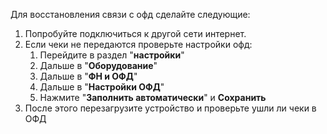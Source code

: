 Для восстановления связи с офд сделайте следующие:
1. Попробуйте подключиться к другой сети интернет.
2. Если чеки не передаются проверьте настройки офд:
	1. Перейдите в раздел "**настройки**"
	2. Дальше в "**Оборудование**"
	3. Дальше в "**ФН и ОФД**"
	4. Дальше в "**Настройки ОФД**"
	5. Нажмите "**Заполнить автоматически**" и **Сохранить**
3. После этого перезагрузите устройство и проверьте ушли ли чеки в ОФД
